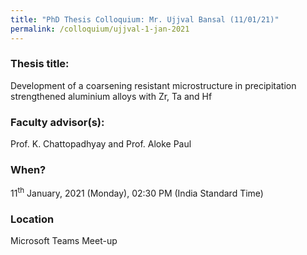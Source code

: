 ```yaml
---
title: "PhD Thesis Colloquium: Mr. Ujjval Bansal (11/01/21)"
permalink: /colloquium/ujjval-1-jan-2021
---
```

### Thesis title:
Development of a coarsening resistant microstructure in precipitation strengthened aluminium alloys with Zr, Ta and Hf

### Faculty advisor(s):
Prof. K. Chattopadhyay and Prof. Aloke Paul

### When?
11<sup>th</sup> January, 2021 (Monday), 02:30 PM (India Standard Time)

### Location
Microsoft Teams Meet-up

  
